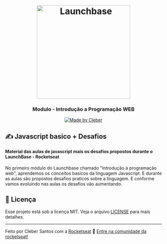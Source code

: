 <h1 align="center">
    <img alt="Launchbase" src="https://storage.googleapis.com/golden-wind/bootcamp-launchbase/logo.png" width="300px" />
</h1>

<h3 align="center">
  Modulo - Introdução a Programação WEB
</h3>

<p align="center">

  <a href="https://github.com/cleber-santos">
    <img alt="Made by Cleber" src="https://img.shields.io/badge/Made%20by-Cleber-orange">
  </a>

</p>

## ✍ Javascript basico + Desafios

#### Material das aulas de javascript mais os desafios propostos durante o LaunchBase - Rocketseat

No primeiro módulo do Launchbase chamado "Introdução à programação web", aprendemos os conceitos basicos da linguagem Javascript. E durante as aulas são propostos desafios praticos sobre a linguagem.
E conforme vamos evoluindo nas aulas os desafios vão aumentando.

## :memo: Licença

Esse projeto está sob a licença MIT. Veja o arquivo [LICENSE](/LICENSE) para mais detalhes.

---

Feito por Cleber Santos com a [Rocketseat](https://rocketseat.com.br) :rocket: [Entre na comunidade da rocketseat!](https://discordapp.com/invite/gCRAFhc)

